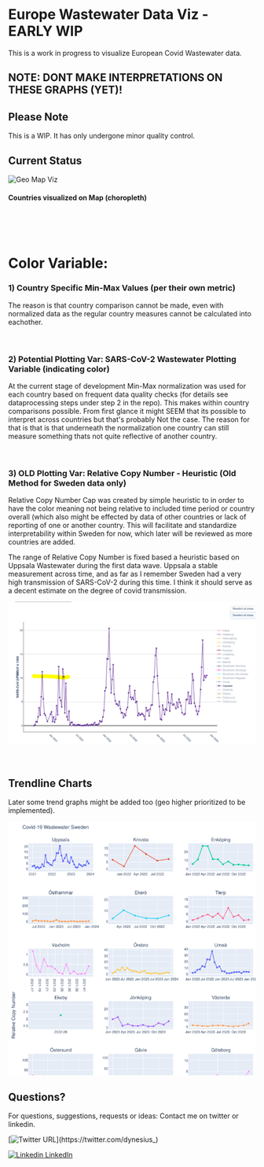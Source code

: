 # Europe Wastewater Data Viz - EARLY WIP
This is a work in progress to visualize European Covid Wastewater data.

## NOTE: DONT MAKE INTERPRETATIONS ON THESE GRAPHS (YET)!


## Please Note
This is a WIP. It has only undergone minor quality control.


## Current Status
![Geo Map Viz](https://github.com/danieldynesius/covid/blob/main/docs/c19_wastewater_v0.3.2.gif)

#### Countries visualized on Map (choropleth)
<br><br><br>

# Color Variable:
### 1) Country Specific Min-Max Values (per their own metric)
The reason is that country comparison cannot be made, even with normalized data as the regular country measures cannot be calculated into eachother.
<br><br><br>

### 2) Potential Plotting Var: SARS-CoV-2 Wastewater Plotting Variable (indicating color)
At the current stage of development Min-Max normalization was used for each country based on frequent data quality checks (for details see dataprocessing steps under step 2 in the repo). This makes within country comparisons possible.
From first glance it might SEEM that its possible to interpret across countries but that's probably Not the case. The reason for that is that is that underneath the normalization one country can still measure something thats not quite reflective of another country.
<br><br><br>

### 3) OLD Plotting Var: Relative Copy Number - Heuristic (Old Method for Sweden data only)
Relative Copy Number Cap was created by simple heuristic to in order to have the color meaning not being relative to included time period or country overall (which also might be effected by data of other countries or lack of reporting of one or another country. This will facilitate and standardize interpretability within Sweden for now, which later will be reviewed as more countries are added.

The range of Relative Copy Number is fixed based a heuristic based on Uppsala Wastewater during the first data wave. Uppsala a stable measurement across time, and as far as I remember Sweden had a very high transmission of SARS-CoV-2 during this time. I think it should serve as a decent estimate on the degree of covid transmission. 

![Trendline Viz](docs/se_uppsala_c19_first_recorded_peak.png)
<br><br><br>

## Trendline Charts
Later some trend graphs might be added too (geo higher prioritized to be implemented).

![Trendline Viz](docs/c19-trends.png)


## Questions?
For questions, suggestions, requests or ideas:
Contact me on twitter or linkedin.

[![Twitter URL](https://img.shields.io/twitter/url/https/twitter.com/dynesius_.svg?style=social&label=Follow%20%40dynesius_)](https://twitter.com/dynesius_)


[![Linkedin](https://i.stack.imgur.com/gVE0j.png) LinkedIn](https://www.linkedin.com/in/danieldynesius/)&nbsp;
